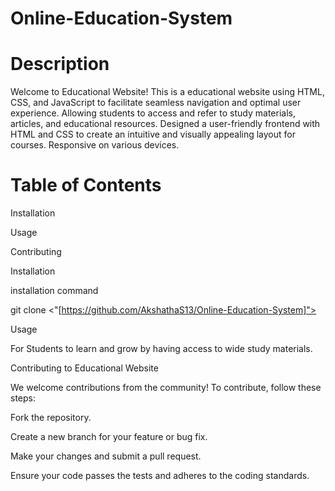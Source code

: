# Online-Education-System
# Description
Welcome to Educational Website! This is a educational website using HTML, CSS, and JavaScript to facilitate seamless navigation and optimal user experience. Allowing students to access and refer to study materials, articles, and educational resources. Designed a user-friendly frontend with HTML and CSS to create an intuitive and visually appealing layout for courses. Responsive on various devices.

# Table of Contents

Installation

Usage

Contributing

Installation

installation command

git clone <"[https://github.com/AkshathaS13/Online-Education-System]">

Usage

For Students to learn and grow by having access to wide study materials.

Contributing to Educational Website

We welcome contributions from the community! To contribute, follow these steps:

Fork the repository.

Create a new branch for your feature or bug fix.

Make your changes and submit a pull request.

Ensure your code passes the tests and adheres to the coding standards.
